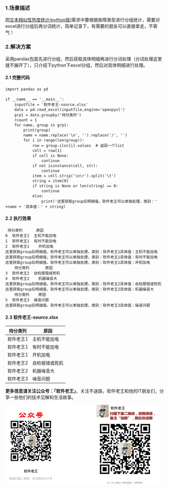 ### 1.场景描述

因[文本相似性热度统计(python版)](https://www.cnblogs.com/ruanjianlaowang/p/12320273.html)需求中要根据故障类型进行分组统计，需要对excel进行分组后再分词统计，简单记录下，有需要的朋友可以直接拿走，不客气！

### 2.解决方案

采用pandas包首先进行分组，然后获取具体明细再进行分词处理（分词处理这里就不展开了），只介绍下python下excel分组，然后对具体明细进行处理。

#### 2.1 完整代码

```
import pandas as pd

if __name__ == '__main__':
    inputfile = '软件老王-source.xlsx'
    data = pd.read_excel(inputfile,engine='openpyxl')
    grp1 = data.groupby('待分类列')
    rcount = 1
    for name, group in grp1:
        print(group)
        name = name.replace('\n', '').replace('/', '')
        for i in range(len(group)):
            row = group.iloc[i].values  # 返回一个list
            cell = row[1]
            if cell is None:
                continue
            if not isinstance(cell, str):
                continue
            item = cell.strip('\n\r').split('\t')
            string = item[0]
            if string is None or len(string) == 0:
                continue
            else:
                print('这里获取group后明细值，软件老王可以单独处理，类别：' +name + '具体值：' + string)

```

#### 2.2 执行效果

```
 待分类列      原因
0  软件老王1  主机不能加电
1  软件老王1  有时不能加电
2  软件老王1    开机加电
这里获取group后明细值，软件老王可以单独处理，类别：软件老王1具体值：主机不能加电
这里获取group后明细值，软件老王可以单独处理，类别：软件老王1具体值：有时不能加电
这里获取group后明细值，软件老王可以单独处理，类别：软件老王1具体值：开机加电
    待分类列       原因
3  软件老王2  自检报错或死机
4  软件老王2    机器噪音大
这里获取group后明细值，软件老王可以单独处理，类别：软件老王2具体值：自检报错或死机
这里获取group后明细值，软件老王可以单独处理，类别：软件老王2具体值：机器噪音大
    待分类列    原因
5  软件老王3  噪音问题
这里获取group后明细值，软件老王可以单独处理，类别：软件老王3具体值：噪音问题
```

#### 2.3 软件老王-source.xlsx

| 待分类列  | 原因           |
| --------- | -------------- |
| 软件老王1 | 主机不能加电   |
| 软件老王1 | 有时不能加电   |
| 软件老王1 | 开机加电       |
| 软件老王2 | 自检报错或死机 |
| 软件老王2 | 机器噪音大     |
| 软件老王3 | 噪音问题       |

**更多信息请关注公众号：「软件老王」**，关注不迷路，软件老王和他的IT朋友们，分享一些他们的技术见解和生活故事。

![hb](images\hb.png)

